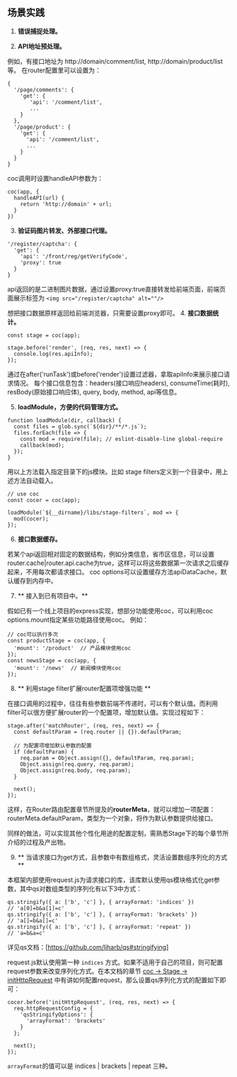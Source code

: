 ## 场景实践

1. **错误捕捉处理。**
  

2. **API地址预处理。**

  例如，有接口地址为 http://domain/comment/list, http://domain/product/list等。 在router配置里可以设置为：
  ```
  {
    '/page/comments': {
      'get': {
         'api': '/comment/list',
         ...
      }
    },
    '/page/product': {
      'get': {
        'api': '/comment/list',
        ...
      }
    }
  }
  ```
  coc调用时设置handleAPI参数为：
  ```
  coc(app, {
    handleAPI(url) {
      return 'http://domain' + url;
    }
  })
  ```
3. **验证码图片转发、外部接口代理。**
  ```
  '/register/captcha': {
    'get': {
      'api': '/front/reg/getVerifyCode',
      'proxy': true
    }
  }
  ```
  api返回的是二进制图片数据，通过设置proxy:true直接转发给前端页面，前端页面展示标签为
  `<img src="/register/captcha" alt=""/>`
  
  想把接口数据原样返回给前端浏览器，只需要设置proxy即可。
4. **接口数据统计。**
   ```
   const stage = coc(app);
   
   stage.before('render', (req, res, next) => {
     console.log(res.apiInfo);
   });
   ```
   
   通过在after('runTask')或before('render')设置过滤器，拿取apiInfo来展示接口请求情况。
   每个接口信息包含：headers(接口响应headers), consumeTime(耗时), resBody(原始接口响应体), query, body, method, api等信息。
  
5. **loadModule，方便的代码管理方式。**
  ```
  function loadModule(dir, callback) {
    const files = glob.sync(`${dir}/**/*.js`);
    files.forEach(file => {
      const mod = require(file); // eslint-disable-line global-require
      callback(mod);
    });
  }
  ```
  用以上方法载入指定目录下的js模块。比如 stage filters定义到一个目录中，用上述方法自动载入。
  ```
  // use coc
  const cocer = coc(app);

  loadModule(`${__dirname}/libs/stage-filters`, mod => {
    mod(cocer);
  });
  ```
6. **接口数据缓存。**

  若某个api返回相对固定的数据结构，例如分类信息，省市区信息，可以设置router.cache|router.api.cache为true，这样可以将这些数据第一次请求之后缓存起来，不用每次都请求接口。
  coc options可以设置缓存方法apiDataCache，默认缓存到内存中。
  
7. ** 接入到已有项目中。**

  假如已有一个线上项目的express实现，想部分功能使用coc，可以利用coc options.mount指定某些功能路径使用coc。
  例如：
  ```
  // coc可以执行多次
  const productStage = coc(app, {
    'mount': '/product'  // 产品模块使用coc
  });
  const newsStage = coc(app, {
    'mount': '/news'  // 新闻模块使用coc
  });
  ```
 
8. ** 利用stage filter扩展router配置项增强功能 **

  在接口调用的过程中，往往有些参数前端不传递时，可以有个默认值。而利用filter可以很方便扩展router的一个配置项，增加默认值。实现过程如下：
  ```
  stage.after('matchRouter', (req, res, next) => {
    const defaultParam = (req.router || {}).defaultParam;

    // 为配置项增加默认参数的配置
    if (defaultParam) {
      req.param = Object.assign({}, defaultParam, req.param);
      Object.assign(req.query, req.param);
      Object.assign(req.body, req.param);
    }

    next();
  });
  ```
  
  这样，在Router路由配置章节所提及的**routerMeta**，就可以增加一项配置：routerMeta.defaultParam，类型为一个对象，将作为默认参数提供给接口。
  
  同样的做法，可以实现其他个性化用途的配置定制，需熟悉Stage下的每个章节所介绍的过程及产出物。
  
9. ** 当请求接口为get方式，且参数中有数组格式，灵活设置数组序列化的方式 **

  本框架内部使用request.js为请求接口的库，该库默认使用qs模块格式化get参数，其中qs对数组类型的序列化有以下3中方式：
  ```
  qs.stringify({ a: ['b', 'c'] }, { arrayFormat: 'indices' })
  // 'a[0]=b&a[1]=c'
  qs.stringify({ a: ['b', 'c'] }, { arrayFormat: 'brackets' })
  // 'a[]=b&a[]=c'
  qs.stringify({ a: ['b', 'c'] }, { arrayFormat: 'repeat' })
  // 'a=b&a=c'
  ```
  详见qs文档：[https://github.com/ljharb/qs#stringifying]
  
  request.js默认使用第一种 `indices` 方式。如果不适用于自己的项目，则可配置request参数来改变序列化方式。在本文档的章节 [coc -> Stage -> initHttpRequest](inithttprequest.md) 中有讲如何配置request，那么设置qs序列化方式的配置如下即可：
  
  ```
  cocer.before('initHttpRequest', (req, res, next) => {
    req.httpRequestConfig = {
      'qsStringifyOptions': {
        'arrayFormat': 'brackets'
      }
    };

    next();
  });
  ```
  
  `arrayFormat`的值可以是 indices | brackets | repeat  三种。